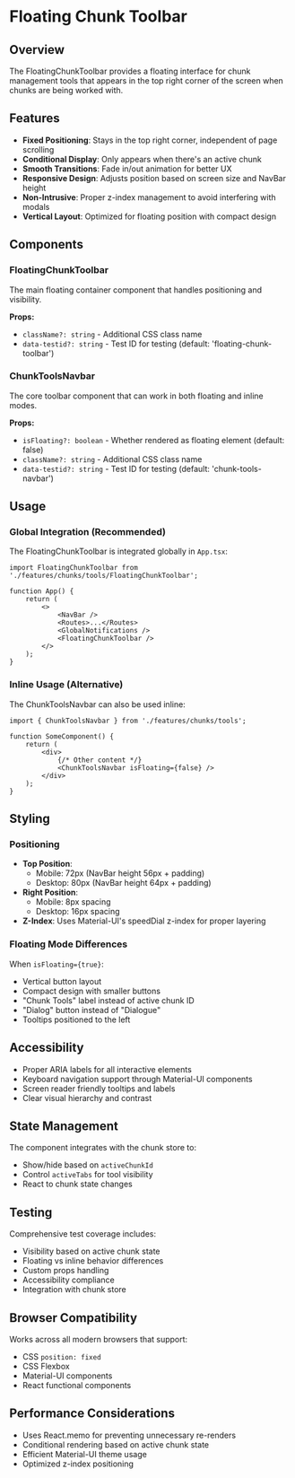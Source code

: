 # Floating Chunk Toolbar

## Overview

The FloatingChunkToolbar provides a floating interface for chunk management tools that appears in the top right corner of the screen when chunks are being worked with.

## Features

- **Fixed Positioning**: Stays in the top right corner, independent of page scrolling
- **Conditional Display**: Only appears when there's an active chunk
- **Smooth Transitions**: Fade in/out animation for better UX
- **Responsive Design**: Adjusts position based on screen size and NavBar height
- **Non-Intrusive**: Proper z-index management to avoid interfering with modals
- **Vertical Layout**: Optimized for floating position with compact design

## Components

### FloatingChunkToolbar

The main floating container component that handles positioning and visibility.

**Props:**

- `className?: string` - Additional CSS class name
- `data-testid?: string` - Test ID for testing (default: 'floating-chunk-toolbar')

### ChunkToolsNavbar

The core toolbar component that can work in both floating and inline modes.

**Props:**

- `isFloating?: boolean` - Whether rendered as floating element (default: false)
- `className?: string` - Additional CSS class name  
- `data-testid?: string` - Test ID for testing (default: 'chunk-tools-navbar')

## Usage

### Global Integration (Recommended)

The FloatingChunkToolbar is integrated globally in `App.tsx`:

```tsx
import FloatingChunkToolbar from './features/chunks/tools/FloatingChunkToolbar';

function App() {
    return (
        <>
            <NavBar />
            <Routes>...</Routes>
            <GlobalNotifications />
            <FloatingChunkToolbar />
        </>
    );
}
```

### Inline Usage (Alternative)

The ChunkToolsNavbar can also be used inline:

```tsx
import { ChunkToolsNavbar } from './features/chunks/tools';

function SomeComponent() {
    return (
        <div>
            {/* Other content */}
            <ChunkToolsNavbar isFloating={false} />
        </div>
    );
}
```

## Styling

### Positioning

- **Top Position**:
  - Mobile: 72px (NavBar height 56px + padding)
  - Desktop: 80px (NavBar height 64px + padding)
- **Right Position**:
  - Mobile: 8px spacing
  - Desktop: 16px spacing
- **Z-Index**: Uses Material-UI's speedDial z-index for proper layering

### Floating Mode Differences

When `isFloating={true}`:

- Vertical button layout
- Compact design with smaller buttons
- "Chunk Tools" label instead of active chunk ID
- "Dialog" button instead of "Dialogue"
- Tooltips positioned to the left

## Accessibility

- Proper ARIA labels for all interactive elements
- Keyboard navigation support through Material-UI components
- Screen reader friendly tooltips and labels
- Clear visual hierarchy and contrast

## State Management

The component integrates with the chunk store to:

- Show/hide based on `activeChunkId`
- Control `activeTabs` for tool visibility
- React to chunk state changes

## Testing

Comprehensive test coverage includes:

- Visibility based on active chunk state
- Floating vs inline behavior differences
- Custom props handling
- Accessibility compliance
- Integration with chunk store

## Browser Compatibility

Works across all modern browsers that support:

- CSS `position: fixed`
- CSS Flexbox
- Material-UI components
- React functional components

## Performance Considerations

- Uses React.memo for preventing unnecessary re-renders
- Conditional rendering based on active chunk state
- Efficient Material-UI theme usage
- Optimized z-index positioning
